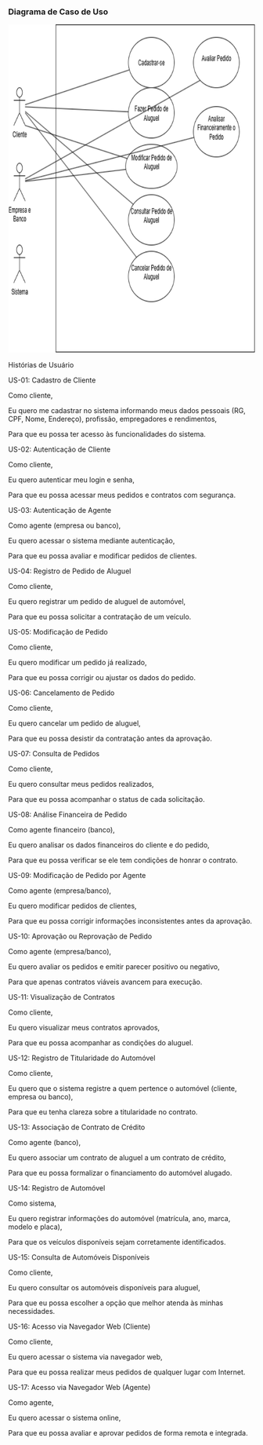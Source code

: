 ### Diagrama de Caso de Uso

<img width="662" height="668" alt="image" src="https://github.com/viniciusmazzoli/Sistema-de-Aluguel-de-Carros/blob/main/DiagramaDeCasoDeUso2.png" />

Histórias de Usuário

US-01: Cadastro de Cliente

Como cliente,

Eu quero me cadastrar no sistema informando meus dados pessoais (RG, CPF, Nome, Endereço), profissão, empregadores e rendimentos,

Para que eu possa ter acesso às funcionalidades do sistema.

US-02: Autenticação de Cliente

Como cliente,

Eu quero autenticar meu login e senha,

Para que eu possa acessar meus pedidos e contratos com segurança.

US-03: Autenticação de Agente

Como agente (empresa ou banco),

Eu quero acessar o sistema mediante autenticação,

Para que eu possa avaliar e modificar pedidos de clientes.

US-04: Registro de Pedido de Aluguel

Como cliente,

Eu quero registrar um pedido de aluguel de automóvel,

Para que eu possa solicitar a contratação de um veículo.

US-05: Modificação de Pedido

Como cliente,

Eu quero modificar um pedido já realizado,

Para que eu possa corrigir ou ajustar os dados do pedido.

US-06: Cancelamento de Pedido

Como cliente,

Eu quero cancelar um pedido de aluguel,

Para que eu possa desistir da contratação antes da aprovação.

US-07: Consulta de Pedidos

Como cliente,

Eu quero consultar meus pedidos realizados,

Para que eu possa acompanhar o status de cada solicitação.

US-08: Análise Financeira de Pedido

Como agente financeiro (banco),

Eu quero analisar os dados financeiros do cliente e do pedido,

Para que eu possa verificar se ele tem condições de honrar o contrato.

US-09: Modificação de Pedido por Agente

Como agente (empresa/banco),

Eu quero modificar pedidos de clientes,

Para que eu possa corrigir informações inconsistentes antes da aprovação.

US-10: Aprovação ou Reprovação de Pedido

Como agente (empresa/banco),

Eu quero avaliar os pedidos e emitir parecer positivo ou negativo,

Para que apenas contratos viáveis avancem para execução.

US-11: Visualização de Contratos

Como cliente,

Eu quero visualizar meus contratos aprovados,

Para que eu possa acompanhar as condições do aluguel.

US-12: Registro de Titularidade do Automóvel

Como cliente,

Eu quero que o sistema registre a quem pertence o automóvel (cliente, empresa ou banco),

Para que eu tenha clareza sobre a titularidade no contrato.

US-13: Associação de Contrato de Crédito

Como agente (banco),

Eu quero associar um contrato de aluguel a um contrato de crédito,

Para que eu possa formalizar o financiamento do automóvel alugado.

US-14: Registro de Automóvel

Como sistema,

Eu quero registrar informações do automóvel (matrícula, ano, marca, modelo e placa),

Para que os veículos disponíveis sejam corretamente identificados.

US-15: Consulta de Automóveis Disponíveis

Como cliente,

Eu quero consultar os automóveis disponíveis para aluguel,

Para que eu possa escolher a opção que melhor atenda às minhas necessidades.

US-16: Acesso via Navegador Web (Cliente)

Como cliente,

Eu quero acessar o sistema via navegador web,

Para que eu possa realizar meus pedidos de qualquer lugar com Internet.

US-17: Acesso via Navegador Web (Agente)

Como agente,

Eu quero acessar o sistema online,

Para que eu possa avaliar e aprovar pedidos de forma remota e integrada.

